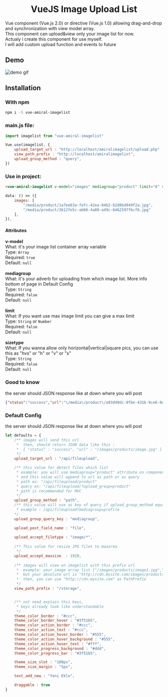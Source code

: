 <h1 align="center">VueJS Image Upload List</h1>

Vue component (Vue.js 2.0) or directive (Vue.js 1.0) allowing drag-and-drop and synchronization with view model array.<br>
This component can upload&view only your image list for now.<br>
Actualy i create this component for use myself.<br>
I will add custom upload function and events to future

## Demo

![demo gif](https://raw.githubusercontent.com/atiksoftware/vue-amiral-imagelist/master/assets/demo_view_1_2_0.gif)

## Installation

### With npm 
```bash 
npm i -S vue-amiral-imagelist
```

### main.js file:
``` js
import imagelist from "vue-amiral-imagelist" 

Vue.use(imagelist, {
    upload_target_url : "http://localhost/amiralimagelist/upload.php"
    view_path_prefix : "http://localhost/amiralimagelist",
    upload_group_method : "query",
})

```
### Use in project:
``` html
<vue-amiral-imagelist v-model="images" mediagroup="product" limit="6" sizetype="h" />
```
``` js
data: () => ({
    images: [
        "/media/product/1a7ee63a-fefc-42ea-84b2-b2d8bd949f2a.jpg",
        "/media/product/3612fe5c-ab66-4a88-a49c-6462597fbcf6.jpg"
    ],
}),
```
#### Attributes
**v-model**<br>
What: it's your image list container array variable<br>
Type: `Array`<br>
Required: `true`<br>
Default: `null`<br><br>
**mediagroup**<br>
What: it's your adverb for uploading from which image list. More info bottom of page in Default Config<br>
Type: `String`<br>
Required: `false`<br>
Default: `null`<br><br>
**limit**<br>
What: If you want use max image limit you can give a max limit<br>
Type: `String` or `Number`<br>
Required: `false`<br>
Default: `null`<br><br>
**sizetype**<br>
What: If you wanna allow only horizontal|vertical|square pics, you can use this as "hvs" or "h" or "v" or "s"<br>
Type: `String`<br>
Required: `false`<br>
Default: `null`


### Good to know
the server should JSON response like at down where you will post
``` json
{"status":"success","url":"\/media\/product\/a03d49dc-0fbe-431b-9ce6-0e90b5a2969c.jpg"}
```

### Default Config
the server should JSON response like at down where you will post
``` js
let defaults = {
    /** images will send this url
     *  then, should return JSON data like this :
     *  { "status" : "success", "url" : "/images/products/image.jpg" }
     */
    upload_target_url : "/api/fileupload", 

    /** this value for detect files which list
     * example: you will use mediagroup="product" attribute on component
     * and this value will append to url as path or as query
     * path ex: "/api/fileupload/product"
     * query ex: "/api/fileupload/?upload_group=product"
     * path is recommended for MVC
     */
    upload_group_method : "path",
    /** this value will use as key of query if upload_group_method equal query  
     * example : /api/fileupload?mediagroup=profile
    */
    upload_group_query_key : "mediagroup",

    upload_post_field_name : "file",
    
    upload_accept_filetype : "image/*",
    
    /** This value for resize JPG files to maxarea
     */
    upload_accept_maxsize  : 1920, 
    
    /** images will view on imagelist with this prefix url
     *  example: your image array list ["/images/products/image1.jpg","/images/products/image2.jpg"]
     * 	but your absolute url is "http://cdn.mysite.com/images/products/image1.jpg"
     *  then, you can use "http://cdn.mysite.com" as PathPrefix
     */
    view_path_prefix : "/storage",


    /** not need explain this keys,
     * keys already look like understandable
     */
    theme_color_border : "#ccc",
    theme_color_border_hover : "#3f51b5",
    theme_color_action_border : "#ccc",
    theme_color_action_text : "#ccc",
    theme_color_action_hover_border : "#555",
    theme_color_action_hover_background : "#555",
    theme_color_action_hover_text : "#fff",
    theme_color_progress_background : "#ddd",
    theme_color_progress_bar : "#3f51b5",

    theme_size_slot : "100px",
    theme_size_margin : "5px",

    text_add_new : "Yeni Ekle",

    draggable : true
}
```
